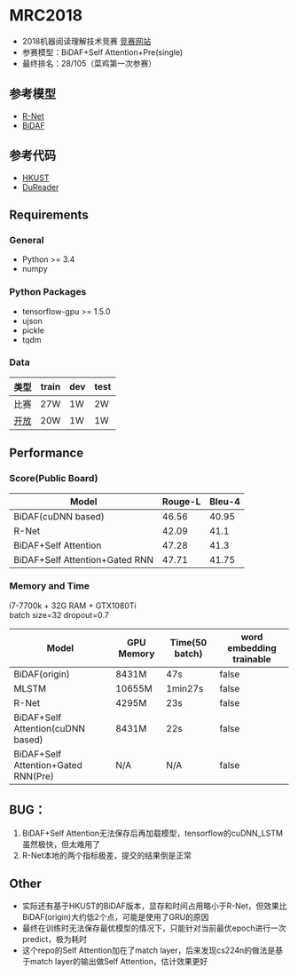 # MRC2018
- 2018机器阅读理解技术竞赛 [竞赛网站](http://mrc2018.cipsc.org.cn/)
- 参赛模型：BiDAF+Self Attention+Pre(single)
- 最终排名：28/105（菜鸡第一次参赛）

## 参考模型
- [R-Net](https://www.microsoft.com/en-us/research/wp-content/uploads/2017/05/r-net.pdf)
- [BiDAF](https://allenai.github.io/bi-att-flow/)

## 参考代码
- [HKUST](https://github.com/HKUST-KnowComp/R-Net)
- [DuReader](https://github.com/baidu/DuReader)

## Requirements
### General
- Python >= 3.4
- numpy

### Python Packages
- tensorflow-gpu >= 1.5.0
- ujson
- pickle
- tqdm

### Data

类型 | train | dev | test
---|---|---|---|
比赛 | 27W| 1W | 2W |
[开放](http://ai.baidu.com/broad/download) | 20W | 1W | 1W

## Performance
### Score(Public Board)

Model | Rouge-L | Bleu-4
---|---|---
BiDAF(cuDNN based) | 46.56 | 40.95
R-Net | 42.09 | 41.1
BiDAF+Self Attention | 47.28 | 41.3
BiDAF+Self Attention+Gated RNN | 47.71 | 41.75

### Memory and Time
i7-7700k + 32G RAM + GTX1080Ti  
batch size=32 dropout=0.7

Model | GPU Memory | Time(50 batch) | word embedding trainable
---|---|---|---
BiDAF(origin)| 8431M | 47s | false
MLSTM | 10655M | 1min27s | false
R-Net | 4295M | 23s | false
BiDAF+Self Attention(cuDNN based) | 8431M | 22s | false
BiDAF+Self Attention+Gated RNN(Pre) | N/A | N/A | false

## BUG：
1. BiDAF+Self Attention无法保存后再加载模型，tensorflow的cuDNN_LSTM虽然极快，但太难用了
2. R-Net本地的两个指标极差，提交的结果倒是正常

## Other
- 实际还有基于HKUST的BiDAF版本，显存和时间占用略小于R-Net，但效果比BiDAF(origin)大约低2个点，可能是使用了GRU的原因
- 最终在训练时无法保存最优模型的情况下，只能针对当前最优epoch进行一次predict，极为耗时
- 这个repo的Self Attention加在了match layer，后来发现cs224n的做法是基于match layer的输出做Self Attention，估计效果更好

